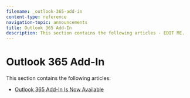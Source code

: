 ```yaml
---
filename: _outlook-365-add-in
content-type: reference
navigation-topic: announcements
title: Outlook 365 Add-In
description: This section contains the following articles - EDIT ME.
---
```


# Outlook 365 Add-In

This section contains the following articles:

* [Outlook 365 Add-In Is Now Available](../../product-announcements/outlook-365-add-in/outlook-365-add-in-now-available.md)

